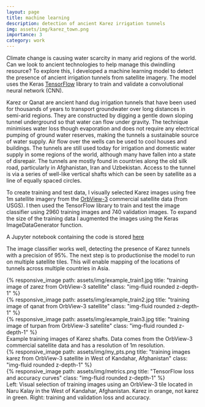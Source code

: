 ```yaml
---
layout: page
title: machine learning
description: detection of ancient Karez irrigation tunnels  
img: assets/img/karez_town.png
importance: 3
category: work
---
```


Climate change is causing water scarcity in many arid regions of the world.  Can we look to ancient technologies to help manage this dwindling resource? To explore this, I developed a machine learning model to detect the presence of ancient irrigation tunnels from satellite imagery. 
The model uses the Keras [TensorFlow](https://www.tensorflow.org/) library to train and validate a convolutional neural network (CNN). 

Karez or Qanat are ancient hand dug irrigation tunnels that have been used for thousands of years to transport groundwater over long distances in semi-arid regions. They are constructed by digging a gentle down sloping tunnel underground so that water can flow under gravity. The technique minimises water loss though evaporation and does not require any electrical pumping of ground water reserves, making the tunnels a sustainable source of water supply.   Air flow over the wells can be used to cool houses and buildings.
The tunnels are still used today for irrigation and domestic water supply in some regions of the world, although many have fallen into a state of disrepair. The tunnels are mostly found in countries along the old silk road, particularly in Afghanistan, Iran and Uzbekistan. 
Access to the tunnel is via a series of well-like vertical shafts which can be seen by satellite as a line of equally spaced circles. 

To create training and test data, I visually selected Karez images using free 1m satellite imagery from the [OrbView-3](https://www.usgs.gov/centers/eros/science/usgs-eros-archive-commercial-satellites-orbview-3) commercial satellite data (from USGS). I then used the TensorFlow library to train and test the image classifier using 2960 training images and 740 validation images. To expand the size of the training data I augmented the images using the Keras ImageDataGenerator function.

A Jupyter notebook containing the code is stored [here](https://github.com/ClimateDataLab/TensorFlow-karez/blob/main/karez_cnn_build_nb.ipynb)

The image classifier works well, detecting the presence of Karez tunnels with a precision of 95%. The next step is to productionise the model to run on multiple satellite tiles. This will enable mapping of the locations of tunnels across multiple countries in Asia.   

<div class="row">
    <div class="col-sm mt-3 mt-md-0">
        {% responsive_image path: assets/img/example_train1.jpg title: "training image of zarez from OrbView-3 satellite" class: "img-fluid rounded z-depth-1" %}
    </div>
    <div class="col-sm mt-3 mt-md-0">
        {% responsive_image path: assets/img/example_train2.jpg title: "training image of qanat from OrbView-3 satellite" class: "img-fluid rounded z-depth-1" %}
    </div> 
    <div class="col-sm mt-3 mt-md-0">
        {% responsive_image path: assets/img/example_train3.jpg title: "training image of turpan from OrbView-3 satellite" class: "img-fluid rounded z-depth-1" %}
    </div>     
</div>
<div class="caption">
    Example training images of Karez shafts. Data comes from the OrbView-3 commercial satellite data and has a resolution of 1m resolution.      
</div>


<div class="row">
    <div class="col-sm mt-3 mt-md-0">
        {% responsive_image path: assets/img/my_pts.png title: "training images karez from OrbView-3 satellite in West of Kandahar, Afghanistan" class: "img-fluid rounded z-depth-1" %}
    </div>
    <div class="col-sm mt-3 mt-md-0">
        {% responsive_image path: assets/img/metrics.png title: "TensorFlow loss and accuracy curves" class: "img-fluid rounded z-depth-1" %}
    </div>   
</div>
<div class="caption">
    Left: Visual selection of training images using an OrbView-3 tile located in Naru Kalay in the West of Kandahar, Afghanistan. Karez in orange, not karez in green. Right: training and validation loss and accuracy. 









